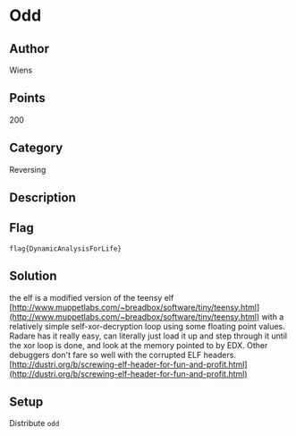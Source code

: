 # Odd
## Author
Wiens
## Points
200
## Category
Reversing
## Description

## Flag
`flag{DynamicAnalysisForLife}`
## Solution
the elf is a modified version of the teensy elf [http://www.muppetlabs.com/~breadbox/software/tiny/teensy.html](http://www.muppetlabs.com/~breadbox/software/tiny/teensy.html) with a relatively simple self-xor-decryption loop using some floating point values. Radare has it really easy, can literally just load it up and step through it until the xor loop is done, and look at the memory pointed to by EDX. Other debuggers don't fare so well with the corrupted ELF headers. [http://dustri.org/b/screwing-elf-header-for-fun-and-profit.html](http://dustri.org/b/screwing-elf-header-for-fun-and-profit.html)
## Setup
Distribute `odd`